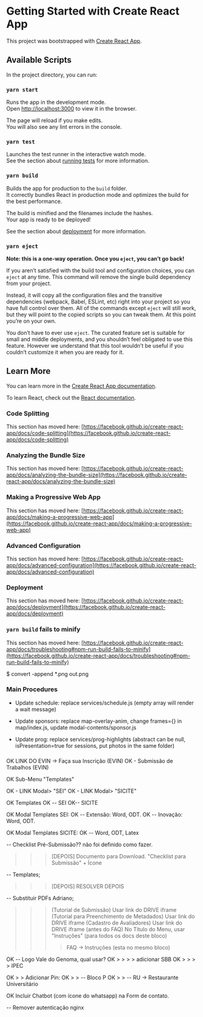 # Getting Started with Create React App

This project was bootstrapped with [Create React App](https://github.com/facebook/create-react-app).

## Available Scripts

In the project directory, you can run:

### `yarn start`

Runs the app in the development mode.\
Open [http://localhost:3000](http://localhost:3000) to view it in the browser.

The page will reload if you make edits.\
You will also see any lint errors in the console.

### `yarn test`

Launches the test runner in the interactive watch mode.\
See the section about [running tests](https://facebook.github.io/create-react-app/docs/running-tests) for more information.

### `yarn build`

Builds the app for production to the `build` folder.\
It correctly bundles React in production mode and optimizes the build for the best performance.

The build is minified and the filenames include the hashes.\
Your app is ready to be deployed!

See the section about [deployment](https://facebook.github.io/create-react-app/docs/deployment) for more information.

### `yarn eject`

**Note: this is a one-way operation. Once you `eject`, you can’t go back!**

If you aren’t satisfied with the build tool and configuration choices, you can `eject` at any time. This command will remove the single build dependency from your project.

Instead, it will copy all the configuration files and the transitive dependencies (webpack, Babel, ESLint, etc) right into your project so you have full control over them. All of the commands except `eject` will still work, but they will point to the copied scripts so you can tweak them. At this point you’re on your own.

You don’t have to ever use `eject`. The curated feature set is suitable for small and middle deployments, and you shouldn’t feel obligated to use this feature. However we understand that this tool wouldn’t be useful if you couldn’t customize it when you are ready for it.

## Learn More

You can learn more in the [Create React App documentation](https://facebook.github.io/create-react-app/docs/getting-started).

To learn React, check out the [React documentation](https://reactjs.org/).

### Code Splitting

This section has moved here: [https://facebook.github.io/create-react-app/docs/code-splitting](https://facebook.github.io/create-react-app/docs/code-splitting)

### Analyzing the Bundle Size

This section has moved here: [https://facebook.github.io/create-react-app/docs/analyzing-the-bundle-size](https://facebook.github.io/create-react-app/docs/analyzing-the-bundle-size)

### Making a Progressive Web App

This section has moved here: [https://facebook.github.io/create-react-app/docs/making-a-progressive-web-app](https://facebook.github.io/create-react-app/docs/making-a-progressive-web-app)

### Advanced Configuration

This section has moved here: [https://facebook.github.io/create-react-app/docs/advanced-configuration](https://facebook.github.io/create-react-app/docs/advanced-configuration)

### Deployment

This section has moved here: [https://facebook.github.io/create-react-app/docs/deployment](https://facebook.github.io/create-react-app/docs/deployment)

### `yarn build` fails to minify

This section has moved here: [https://facebook.github.io/create-react-app/docs/troubleshooting#npm-run-build-fails-to-minify](https://facebook.github.io/create-react-app/docs/troubleshooting#npm-run-build-fails-to-minify)

$ convert -append \*.png out.png

### Main Procedures

- Update schedule: replace services/schedule.js (empty array will render a wait message)

- Update sponsors: replace map-overlay-anim, change frames={} in map/index.js, update modal-contents/sponsor.js

- Update prog: replace services/prog-highlights (abstract can be null, isPresentation=true for sessions, put photos in the same folder)

###

OK LINK DO EVIN -> Faça sua Inscrição (EVIN)
OK - Submissão de Trabalhos (EVIN)

OK Sub-Menu "Templates"

OK - LINK Modal> "SEI"
OK - LINK Modal> "SICITE"

OK Templates
OK -- SEI
OK-- SICITE

OK Modal Templates SEI:
OK -- Extensão: Word, ODT.
OK -- Inovação: Word, ODT.

OK Modal Templates SICITE:
OK -- Word, ODT, Latex



-- Checklist Pré-Submissão?? não foi definido como fazer.

> > > [DEPOIS] Documento para Download. "Checklist para Submissão" + Ícone

-- Templates;

> > > [DEPOIS] RESOLVER DEPOIS

-- Substituir PDFs Adriano;

> > > (Tutorial de Submissão) Usar link do DRIVE iframe
> > > (Tutorial para Preenchimento de Metadados) Usar link do DRIVE iframe
> > > (Cadastro de Avaliadores) Usar link do DRIVE iframe (antes do FAQ)
> > > No Título do Menu, usar "Instruções" (para todos os docs deste bloco)
> > >
> > > > FAQ -> Instruções (esta no mesmo bloco)

OK -- Logo Vale do Genoma, qual usar?
OK > > > > adicionar SBB
OK > > > > IPEC

OK > > Adicionar Pin:
OK > > -- Bloco P
OK > > -- RU -> Restaurante Universitário

OK Incluir Chatbot (com ícone do whatsapp) na Form de contato.

-- Remover autenticação nginx
